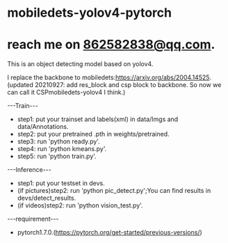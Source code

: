 # mobiledets-yolov4-pytorch
# reach me on 862582838@qq.com.
This is an object detecting model based on yolov4.

I replace the backbone to mobiledets:https://arxiv.org/abs/2004.14525.
(updated 20210927: add res_block and csp block to backbone. So now we can call it CSPmobiledets-yolov4 I think.)

---Train---
- step1: put your trainset and labels(xml) in data/Imgs and data/Annotations.
- step2: put your pretrained .pth in weights/pretrained.
- step3: run 'python ready.py'.
- step4: run 'python kmeans.py'.
- step5: run 'python train.py'.

---Inference---
- step1: put your testset in devs.
- (if pictures)step2: run 'python pic_detect.py';You can find results in devs/detect_results.
- (if videos)step2: run 'python vision_test.py'.

---requirement---
- pytorch1.7.0.(https://pytorch.org/get-started/previous-versions/)
